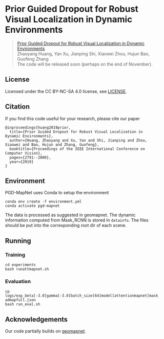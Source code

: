 # Prior Guided Dropout for Robust Visual Localization in Dynamic Environments
> [Prior Guided Dropout for Robust Visual Localization in Dynamic Environments](http://openaccess.thecvf.com/content_ICCV_2019/papers/Huang_Prior_Guided_Dropout_for_Robust_Visual_Localization_in_Dynamic_Environments_ICCV_2019_paper.pdf)  
>Zhaoyang Huang, Yan Xu, Jianping Shi, Xiaowei Zhou, Hujun Bao, Guofeng Zhang  
>The code will be released soon (perhaps on the end of November).

## License
Licensed under the CC BY-NC-SA 4.0 license, see [LICENSE](LICENSE.md). 

## Citation
If you find this code useful for your research, please cite our paper

```
@inproceedings{huang2019prior,
  title={Prior Guided Dropout for Robust Visual Localization in Dynamic Environments},
  author={Huang, Zhaoyang and Xu, Yan and Shi, Jianping and Zhou, Xiaowei and Bao, Hujun and Zhang, Guofeng},
  booktitle={Proceedings of the IEEE International Conference on Computer Vision},
  pages={2791--2800},
  year={2019}
}
```
## Environment
PGD-MapNet uses Conda to setup the environment
```
conda env create -f environment.yml
conda activate pgd-mapnet
```
The data is processed as suggested in geomapnet.
The dynamic information computed from Mask_RCNN is stored in `datainfo`.
The files should be put into the corresponding root dir of each scene.
## Running
### Training
```
cd experiments
bash runattmapnet.sh
```
### Evaluation
```
cp logs/exp_beta[-3.0]gamma[-3.0]batch_size[64]model[attentionmapnet]mask_sampling[True]sampling_threshold[0.2]color_jitter[0.0]uniform_sampling[False]mask_image[False]dataset[RobotCar]scene[full]/config.json admapfull.json
bash run_eval.sh
```

## Acknowledgements
Our code partially builds on [geomapnet](https://github.com/NVlabs/geomapnet).

